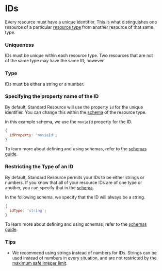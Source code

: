 # IDs

Every resource must have a unique identifier. This is what distinguishes one resource of
a particular [resource type](./type.md) from another resource of that same
type.

### Uniqueness

IDs must be unique within each resource type. Two resources that are not of the same type
may have the same ID, however.

### Type

IDs must be either a string or a number.

### Specifying the property name of the ID

By default, Standard Resource will use the property `id` for the unique identifier. You can
change this within the [schema](../glossary.md#schema) of the resource type.

In this example schema, we use the `movieId` property for the ID.

```js
{
  idProperty: 'movieId';
}
```

To learn more about defining and using schemas, refer to the [schemas guide](./schemas.md).

### Restricting the Type of an ID

By default, Standard Resource permits your IDs to be either strings or numbers. If you know
that all of your resource IDs are of one type or another, you can specify that in the
[schema](../glossary.md#schema).

In the following schema, we specify that the ID will always be a string.

```js
{
  idType: 'string';
}
```

To learn more about defining and using schemas, refer to the [schemas guide](./schemas.md).

### Tips

* We recommend using strings instead of numbers for IDs. Strings can be used instead of numbers in
  every situation, and are not restricted by the [maximum safe integer limit](https://developer.mozilla.org/en-US/docs/Web/JavaScript/Reference/Global_Objects/Number/MAX_SAFE_INTEGER).
